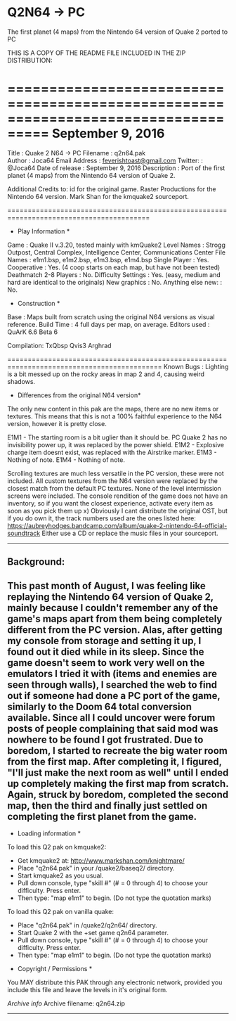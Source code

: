 # Q2N64 -> PC
The first planet (4 maps) from the Nintendo 64 version of Quake 2 ported to PC

THIS IS A COPY OF THE README FILE INCLUDED IN THE ZIP DISTRIBUTION:

===================================================================================
September 9, 2016
===================================================================================

Title                   : Quake 2 N64 -> PC
Filename                : q2n64.pak   
Author                  : Joca64
Email Address           : feverishtoast@gmail.com
Twitter:		: @Joca64
Date of release		: September 9, 2016
Description		: Port of the first planet (4 maps) from the Nintendo 64 version of Quake 2.
				
Additional Credits to:	id for the original game.
			Raster Productions for the Nintendo 64 version.
			Mark Shan for the kmquake2 sourceport.
			

=========================================================================================

* Play Information *

Game			: Quake II v.3.20, tested mainly with kmQuake2 
Level Names      	: Strogg Outpost, Central Complex, Intelligence Center, Communications Center
File Names		: e1m1.bsp, e1m2.bsp, e1m3.bsp, e1m4.bsp
Single Player           : Yes.
Cooperative 		: Yes. (4 coop starts on each map, but have not been tested)
Deathmatch 2-8 Players  : No.
Difficulty Settings     : Yes. (easy, medium and hard are identical to the originals)
New graphics		: No.
Anything else new:	: No.

* Construction *

Base            : Maps built from scratch using the original N64 versions as visual reference.
Build Time      : 4 full days per map, on average.
Editors used    : QuArK 6.6 Beta 6
		   	  

Compilation:	TxQbsp
		Qvis3
		Arghrad

		
============================================================================================
Known Bugs      : Lighting is a bit messed up on the rocky areas in map 2 and 4, causing
		  weird shadows.


* Differences from the original N64 version*

The only new content in this pak are the maps, there are no new items or textures. This means
that this is not a 100% faithful experience to the N64 version, however it is pretty close.

E1M1 -	The starting room is a bit uglier than it should be.
	PC Quake 2 has no invisibility power up, it was replaced by the power shield.
E1M2 -	Explosive charge item doesnt exist, was replaced with the Airstrike marker.
E1M3 -	Nothing of note.
E1M4 -	Nothing of note.

Scrolling textures are much less versatile in the PC version, these were not included.
All custom textures from the N64 version were replaced by the closest match from the default
PC textures. None of the level intermission screens were included.
The console rendition of the game does not have an inventory, so if you want the closest
experience, activate every item as soon as you pick them up x)
Obviously I cant distribute the original OST, but if you do own it, the track numbers used are
the ones listed here: https://aubreyhodges.bandcamp.com/album/quake-2-nintendo-64-official-soundtrack
Either use a CD or replace the music files in your sourceport.


--------------------------------------------------------------
Background:
--------------------------------------------------------------
This past month of August, I was feeling like replaying the Nintendo 64 version of Quake 2, mainly
because I couldn't remember any of the game's maps apart from them being completely different
from the PC version. Alas, after getting my console from storage and setting it up, I found out
it died while in its sleep. Since the game doesn't seem to work very well on the emulators I tried it
with (items and enemies are seen through walls), I searched the web to find out if someone had done a PC
port of the game, similarly to the Doom 64 total conversion available. Since all I could uncover were
forum posts of people complaining that said mod was nowhere to be found I got frustrated.
Due to boredom, I started to recreate the big water room from the first map. After completing
it, I figured, "I'll just make the next room as well" until I ended up completely making the
first map from scratch. Again, struck by boredom, completed the second map, then the third and finally
just settled on completing the first planet from the game.
--------------------------------------------------------


* Loading information *

To load this Q2 pak on kmquake2:
- Get kmquake2 at: http://www.markshan.com/knightmare/
- Place "q2n64.pak" in your /quake2/baseq2/ directory.
- Start kmquake2 as you usual.
- Pull down console, type "skill #" (# = 0 through 4) to choose your difficulty. Press enter.
- Then type: "map e1m1" to begin.
(Do not type the quotation marks)

To load this Q2 pak on vanilla quake:
- Place "q2n64.pak" in /quake2/q2n64/ directory.
- Start Quake 2 with the +set game q2n64 parameter.
- Pull down console, type "skill #" (# = 0 through 4) to choose your difficulty. Press enter.
- Then type: "map e1m1" to begin.
(Do not type the quotation marks)
		 

* Copyright / Permissions *

You MAY distribute this PAK through any electronic network, provided you include this file 
and leave the levels in it's original form.

*Archive info*
Archive filename: q2n64.zip

---------
